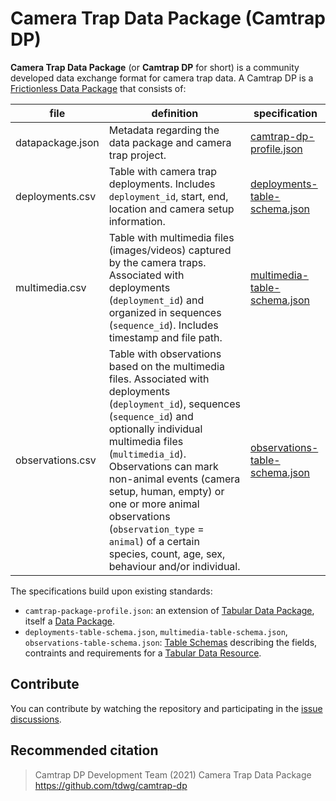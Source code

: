 # Camera Trap Data Package (Camtrap DP)

**Camera Trap Data Package** (or **Camtrap DP** for short) is a community developed data exchange format for camera trap data. A Camtrap DP is a [Frictionless Data Package](https://frictionlessdata.io/data-package/) that consists of:

file | definition | specification
--- | --- | ---
datapackage.json | Metadata regarding the data package and camera trap project. | [camtrap-dp-profile.json](camtrap-dp-profile.json)
deployments.csv | Table with camera trap deployments. Includes `deployment_id`, start, end, location and camera setup information. | [deployments-table-schema.json](deployments-table-schema.json)
multimedia.csv | Table with multimedia files (images/videos) captured by the camera traps. Associated with deployments (`deployment_id`) and organized in sequences (`sequence_id`). Includes timestamp and file path. | [multimedia-table-schema.json](multimedia-table-schema.json)
observations.csv | Table with observations based on the multimedia files. Associated with deployments (`deployment_id`), sequences (`sequence_id`) and optionally individual multimedia files (`multimedia_id`). Observations can mark non-animal events (camera setup, human, empty) or one or more animal observations (`observation_type` = `animal`) of a certain species, count, age, sex, behaviour and/or individual. | [observations-table-schema.json](observations-table-schema.json)

The specifications build upon existing standards:

- `camtrap-package-profile.json`: an extension of [Tabular Data Package](https://specs.frictionlessdata.io/tabular-data-package/), itself a [Data Package](https://specs.frictionlessdata.io/data-package/).
- `deployments-table-schema.json`, `multimedia-table-schema.json`, `observations-table-schema.json`: [Table Schemas](https://specs.frictionlessdata.io/table-schema/) describing the fields, contraints and requirements for a [Tabular Data Resource](https://specs.frictionlessdata.io/tabular-data-resource/).

## Contribute

You can contribute by watching the repository and participating in the [issue discussions](https://github.com/tdwg/camtrap-dp/issues).

## Recommended citation

> Camtrap DP Development Team (2021) Camera Trap Data Package <https://github.com/tdwg/camtrap-dp>
